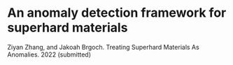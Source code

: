 # An anomaly detection framework for superhard materials
Ziyan Zhang, and Jakoah Brgoch. Treating Superhard Materials As Anomalies. 2022 (submitted)
